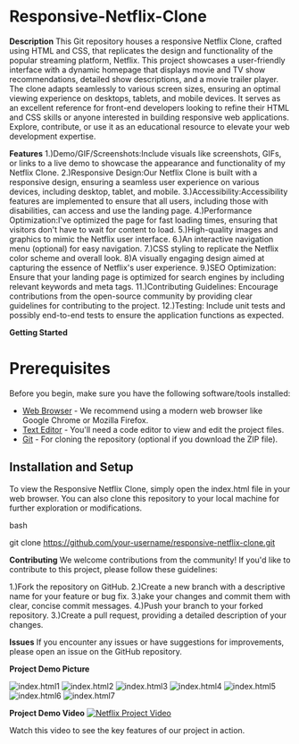 # Responsive-Netflix-Clone


**Description**
This Git repository houses a responsive Netflix Clone, crafted using HTML and CSS, that replicates the design and functionality of the popular streaming platform, Netflix. This project showcases a user-friendly interface with a dynamic homepage that displays movie and TV show recommendations, detailed show descriptions, and a movie trailer player. The clone adapts seamlessly to various screen sizes, ensuring an optimal viewing experience on desktops, tablets, and mobile devices. It serves as an excellent reference for front-end developers looking to refine their HTML and CSS skills or anyone interested in building responsive web applications. Explore, contribute, or use it as an educational resource to elevate your web development expertise.


**Features**
1.)Demo/GIF/Screenshots:Include visuals like screenshots, GIFs, or links to a live demo to showcase the appearance and functionality of my Netflix Clone.
2.)Responsive Design:Our Netflix Clone is built with a responsive design, ensuring a seamless user experience on various devices, including desktop, tablet, and mobile.
3.)Accessibility:Accessibility features are implemented to ensure that all users, including those with disabilities, can access and use the landing page.
4.)Performance Optimization:I've optimized the page for fast loading times, ensuring that visitors don't have to wait for content to load.
5.)High-quality images and graphics to mimic the Netflix user interface.
6.)An interactive navigation menu (optional) for easy navigation.
7.)CSS styling to replicate the Netflix color scheme and overall look.
8)A visually engaging design aimed at capturing the essence of Netflix's user experience.
9.)SEO Optimization: Ensure that your landing page is optimized for search engines by including relevant keywords and meta tags.
11.)Contributing Guidelines: Encourage contributions from the open-source community by providing clear guidelines for contributing to the project.
12.)Testing: Include unit tests and possibly end-to-end tests to ensure the application functions as expected.

**Getting Started**

# Prerequisites

Before you begin, make sure you have the following software/tools installed:

- [Web Browser](https://www.google.com/chrome/) - We recommend using a modern web browser like Google Chrome or Mozilla Firefox.
- [Text Editor](https://code.visualstudio.com/) - You'll need a code editor to view and edit the project files.
- [Git](https://git-scm.com/) - For cloning the repository (optional if you download the ZIP file).

## Installation and Setup


To view the Responsive Netflix Clone, simply open the index.html file in your web browser. You can also clone this repository to your local machine for further exploration or modifications.

bash

git clone https://github.com/your-username/responsive-netflix-clone.git


**Contributing**
We welcome contributions from the community! If you'd like to contribute to this project, please follow these guidelines:

1.)Fork the repository on GitHub.
2.)Create a new branch with a descriptive name for your feature or bug fix.
3.)ake your changes and commit them with clear, concise commit messages.
4.)Push your branch to your forked repository.
3.)Create a pull request, providing a detailed description of your changes.


**Issues**
If you encounter any issues or have suggestions for improvements, please open an issue on the GitHub repository.


**Project Demo Picture**

![index.html1](https://drive.google.com/uc?export=download&id=1lz5_BBHp9vgKYGp6Dm3Dnt2nwzsw3mJY)
![index.html2](https://drive.google.com/uc?export=download&id=142B8WSvUi2agptykYQsglV3OKSXrJhB1)
![index.html3](https://drive.google.com/uc?export=download&id=1caNgZDToKw6vEXGUSkpYoz1U2_ChsZVY)
![index.html4](https://drive.google.com/uc?export=download&id=1HGk7bpy4DfQIl3ImD_DZE94_7wKrz7R-)
![index.html5](https://drive.google.com/uc?export=download&id=1XPMhjFLxPlrb_9nzBMGaaekwHCHKENUh)
![index.html6](https://drive.google.com/uc?export=download&id=1tbpLfSFW7bWz7lf8oBLyEz6xqg1ETU9z)
![index.html7](https://drive.google.com/uc?export=download&id=18S-TIfgZyOYThxVAktaAIHTUQgnWccqG)




**Project Demo Video**
[![Netflix Project Video](https://drive.google.com/file/d/182aoLZ5-G6yZX5_NusyNDlU3MnoGQAjl/preview)](https://drive.google.com/file/d/182aoLZ5-G6yZX5_NusyNDlU3MnoGQAjl/preview)

Watch this video to see the key features of our project in action.

